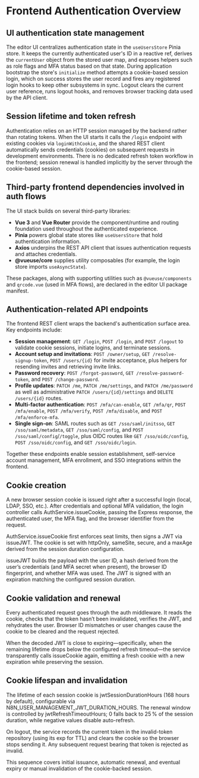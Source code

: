 # Frontend Authentication Overview

## UI authentication state management
The editor UI centralizes authentication state in the `useUsersStore` Pinia store. It keeps the currently authenticated user's ID in a reactive ref, derives the `currentUser` object from the stored user map, and exposes helpers such as role flags and MFA status based on that state. During application bootstrap the store's `initialize` method attempts a cookie-based session login, which on success stores the user record and fires any registered login hooks to keep other subsystems in sync. Logout clears the current user reference, runs logout hooks, and removes browser tracking data used by the API client.

## Session lifetime and token refresh
Authentication relies on an HTTP session managed by the backend rather than rotating tokens. When the UI starts it calls the `/login` endpoint with existing cookies via `loginWithCookie`, and the shared REST client automatically sends credentials (cookies) on subsequent requests in development environments. There is no dedicated refresh token workflow in the frontend; session renewal is handled implicitly by the server through the cookie-based session.

## Third-party frontend dependencies involved in auth flows
The UI stack builds on several third-party libraries:

- **Vue 3** and **Vue Router** provide the component/runtime and routing foundation used throughout the authenticated experience.
- **Pinia** powers global state stores like `useUsersStore` that hold authentication information.
- **Axios** underpins the REST API client that issues authentication requests and attaches credentials.
- **@vueuse/core** supplies utility composables (for example, the login store imports `useAsyncState`).

These packages, along with supporting utilities such as `@vueuse/components` and `qrcode.vue` (used in MFA flows), are declared in the editor UI package manifest.

## Authentication-related API endpoints
The frontend REST client wraps the backend's authentication surface area. Key endpoints include:

- **Session management**: `GET /login`, `POST /login`, and `POST /logout` to validate cookie sessions, initiate logins, and terminate sessions.
- **Account setup and invitations**: `POST /owner/setup`, `GET /resolve-signup-token`, `POST /users/{id}` for invite acceptance, plus helpers for resending invites and retrieving invite links.
- **Password recovery**: `POST /forgot-password`, `GET /resolve-password-token`, and `POST /change-password`.
- **Profile updates**: `PATCH /me`, `PATCH /me/settings`, and `PATCH /me/password` as well as administrative `PATCH /users/{id}/settings` and `DELETE /users/{id}` routes.
- **Multi-factor authentication**: `POST /mfa/can-enable`, `GET /mfa/qr`, `POST /mfa/enable`, `POST /mfa/verify`, `POST /mfa/disable`, and `POST /mfa/enforce-mfa`.
- **Single sign-on**: SAML routes such as `GET /sso/saml/initsso`, `GET /sso/saml/metadata`, `GET /sso/saml/config`, and `POST /sso/saml/config`/`/toggle`, plus OIDC routes like `GET /sso/oidc/config`, `POST /sso/oidc/config`, and `GET /sso/oidc/login`.

Together these endpoints enable session establishment, self-service account management, MFA enrollment, and SSO integrations within the frontend.

## Cookie creation
A new browser session cookie is issued right after a successful login (local, LDAP, SSO, etc.). After credentials and optional MFA validation, the login controller calls AuthService.issueCookie, passing the Express response, the authenticated user, the MFA flag, and the browser identifier from the request.

AuthService.issueCookie first enforces seat limits, then signs a JWT via issueJWT. The cookie is set with httpOnly, sameSite, secure, and a maxAge derived from the session duration configuration.

issueJWT builds the payload with the user ID, a hash derived from the user’s credentials (and MFA secret when present), the browser ID fingerprint, and whether MFA was used. The JWT is signed with an expiration matching the configured session duration.

## Cookie validation and renewal
Every authenticated request goes through the auth middleware. It reads the cookie, checks that the token hasn’t been invalidated, verifies the JWT, and rehydrates the user. Browser ID mismatches or user changes cause the cookie to be cleared and the request rejected.

When the decoded JWT is close to expiring—specifically, when the remaining lifetime drops below the configured refresh timeout—the service transparently calls issueCookie again, emitting a fresh cookie with a new expiration while preserving the session.

## Cookie lifespan and invalidation
The lifetime of each session cookie is jwtSessionDurationHours (168 hours by default), configurable via N8N_USER_MANAGEMENT_JWT_DURATION_HOURS. The renewal window is controlled by jwtRefreshTimeoutHours; 0 falls back to 25 % of the session duration, while negative values disable auto-refresh.

On logout, the service records the current token in the invalid-token repository (using its exp for TTL) and clears the cookie so the browser stops sending it. Any subsequent request bearing that token is rejected as invalid.

This sequence covers initial issuance, automatic renewal, and eventual expiry or manual invalidation of the cookie-backed session.
